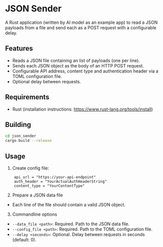 # JSON Sender

A Rust application (written by AI model as an example app) to read a JSON payloads from a file and send each as a POST request with a configurable delay.

## Features

* Reads a JSON file containing an list of payloads (one per line).
* Sends each JSON object as the body of an HTTP POST request.
* Configurable API address, content type and authentication header via a TOML configuration file.
* Optional delay between requests.

## Requirements

* Rust (installation instructions: https://www.rust-lang.org/tools/install)

## Building
````bash
cd json_sender
cargo build --release
````
## Usage
1. Create config file:
````Ini,Toml
    api_url = "https://your-api-endpoint"
    auth_header = "YourActualAuthHeaderString"
    content_type = "YourContentType"
````
2. Prepare a JSON data file
* Each line of the file should contain a valid JSON object.
3. Commandline options
* `--data_file <path>`: Required. Path to the JSON data file.
* `--config_file <path>`: Required. Path to the TOML configuration file.
* `--delay <seconds>`: Optional. Delay between requests in seconds (default: 0).
